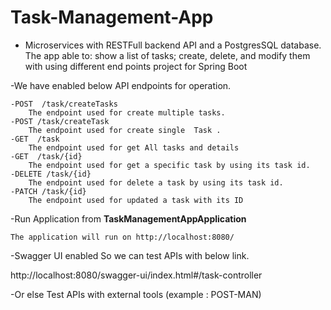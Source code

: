 # Task-Management-App

- Microservices with RESTFull backend API and a PostgresSQL database. The app able to: show a list of tasks; create,
  delete, and modify them with using different end points project for Spring Boot

-We have enabled below API endpoints for operation.

    -POST  /task/createTasks  
        The endpoint used for create multiple tasks.  
    -POST /task/createTask  
        The endpoint used for create single  Task .
    -GET  /task  
        The endpoint used for get All tasks and details 
    -GET  /task/{id}   
        The endpoint used for get a specific task by using its task id.
    -DELETE /task/{id} 
        The endpoint used for delete a task by using its task id.
    -PATCH /task/{id} 
        The endpoint used for updated a task with its ID

-Run Application from  **TaskManagementAppApplication**

    The application will run on http://localhost:8080/

-Swagger UI enabled So we can test APIs with below link.

http://localhost:8080/swagger-ui/index.html#/task-controller

-Or else Test APIs with external tools (example : POST-MAN) 


   

